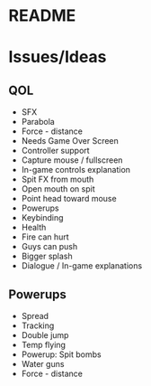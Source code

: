 # README

# Issues/Ideas

## QOL
- SFX
- Parabola
- Force - distance
- Needs Game Over Screen
- Controller support
- Capture mouse / fullscreen
- In-game controls explanation
- Spit FX from mouth
- Open mouth on spit
- Point head toward mouse
- Powerups
- Keybinding
- Health
- Fire can hurt
- Guys can push
- Bigger splash
- Dialogue / In-game explanations

## Powerups
- Spread
- Tracking
- Double jump
- Temp flying
- Powerup: Spit bombs
- Water guns
- Force - distance